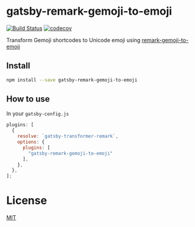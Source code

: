 # gatsby-remark-gemoji-to-emoji

[![Build Status](https://travis-ci.org/winkey728/gatsby-remark-gemoji-to-emoji.svg?branch=master)](https://travis-ci.org/winkey728/gatsby-remark-gemoji-to-emoji)
[![codecov](https://codecov.io/gh/winkey728/gatsby-remark-gemoji-to-emoji/branch/master/graph/badge.svg)](https://codecov.io/gh/winkey728/gatsby-remark-gemoji-to-emoji)

Transform Gemoji shortcodes to Unicode emoji using [remark-gemoji-to-emoji](https://github.com/jackycute/remark-gemoji-to-emoji)

## Install

```bash
npm install --save gatsby-remark-gemoji-to-emoji
```

## How to use

In your `gatsby-config.js`

```javascript
plugins: [
  {
    resolve: `gatsby-transformer-remark`,
    options: {
      plugins: [
        "gatsby-remark-gemoji-to-emoji"
      ],
    },
  },
];
```

# License

[MIT](https://github.com/winkey728/gatsby-remark-gemoji-to-emoji/blob/master/LICENSE)
